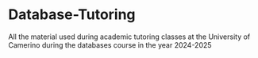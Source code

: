 # Database-Tutoring
All the material used during academic tutoring classes at the University of Camerino during the databases course in the year 2024-2025

